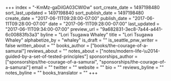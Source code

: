 +++
index = "-KmMz-gaDilGA03CWl0w"
sort_create_date = 1497198480
sort_last_updated = 1497198840
sort_publish_date = 1497198480
create_date = "2017-06-11T09:28:00-07:00"
publish_date = "2017-06-11T09:28:00-07:00"
date = "2017-06-11T09:28:00-07:00"
last_updated = "2017-06-11T09:34:00-07:00"
preview_url = "9a682831-3ec8-7a44-a441-6c00883fb3a3"
byline = "Lori Tsugawa Whaley"
title = "Lori Tsugawa Whaley"
alphabetize_by = "whaley"
is_draft = ""
is_seattle_pnw_writer = false
written_about = ""
books_author = ["books/the-courage-of-a-samurai"]
reviews_about = ""
notes_about = ["notes/modern-life-\u2014-guided-by-a-set-of-tested-principles"]
sponsorships_author = ["sponsorships/the-courage-of-a-samurai", "sponsorships/the-courage-of-a-samurai"]
email = ""
twitter = ""
website = ""
bio = ""
reviews_byline = ""
notes_byline = ""
books_translator = ""
+++
